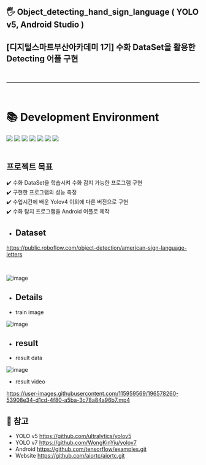 ## 🖐️ Object_detecting_hand_sign_language ( YOLO v5, Android Studio )
## [디지털스마트부산아카데미 1기] 수화 DataSet을 활용한 Detecting 어플 구현
<br/>

***

<br/>

<div><h1>📚 Development Environment</h1></div>
<div>
<img src="https://img.shields.io/badge/python-3776AB?style=for-the-badge&logo=python&logoColor=white">
<img src="https://img.shields.io/badge/PyTorch-EE4C2C?style=for-the-badge&logo=PyTorch&logoColor=white">
<img src="https://img.shields.io/badge/Android%20Studio-3DDC84.svg?&style=for-the-badge&logo=Android%20Studio&logoColor=white">
<img src="https://img.shields.io/badge/TensorFlow-FF6F00.svg?&style=for-the-badge&logo=TensorFlow&logoColor=white">
<img src="https://img.shields.io/badge/YOLO-00FFFF.svg?&style=for-the-badge&logo=YOLO&logoColor=white">
<img src="https://img.shields.io/badge/Google Colab-F9AB00.svg?&style=for-the-badge&logo=Google Colab&logoColor=white">
<img src="https://img.shields.io/badge/github-181717?style=for-the-badge&logo=github&logoColor=white">
</div>

<br/>

## 프로젝트 목표
:heavy_check_mark:  수화 DataSet을 학습시켜 수화 감지 가능한 프로그램 구현 <br/>
:heavy_check_mark:  구현한 프로그램의 성능 측정 <br/>
:heavy_check_mark:  수업시간에 배운 Yolov4 이외에 다른 버전으로 구현 <br/>
:heavy_check_mark:  수화 탐지 프로그램을 Android 어플로 제작


* <h2>Dataset</h2>
https://public.roboflow.com/object-detection/american-sign-language-letters

<br/>

![image](https://user-images.githubusercontent.com/115959569/196576794-b98d4381-4d31-44fa-87a5-0f6c73ca651a.png)
<br/>


* <h2>Details</h2>
* train image

![image](https://user-images.githubusercontent.com/115959569/196577505-89540068-244a-441e-b835-22a2c3ea24c4.png)



* <h2>result</h2>
* result data

![image](https://user-images.githubusercontent.com/115959569/196579019-352f7c35-2fe7-4767-a7a4-78c10cfcfff1.png)

* result video

https://user-images.githubusercontent.com/115959569/196578260-53908e34-d1cd-4f80-a5ba-3c78a84a96b7.mp4



## :pushpin: 참고

* YOLO v5  https://github.com/ultralytics/yolov5  
* YOLO v7  https://github.com/WongKinYiu/yolov7  
* Android  https://github.com/tensorflow/examples.git
* Website  https://github.com/aiortc/aiortc.git
